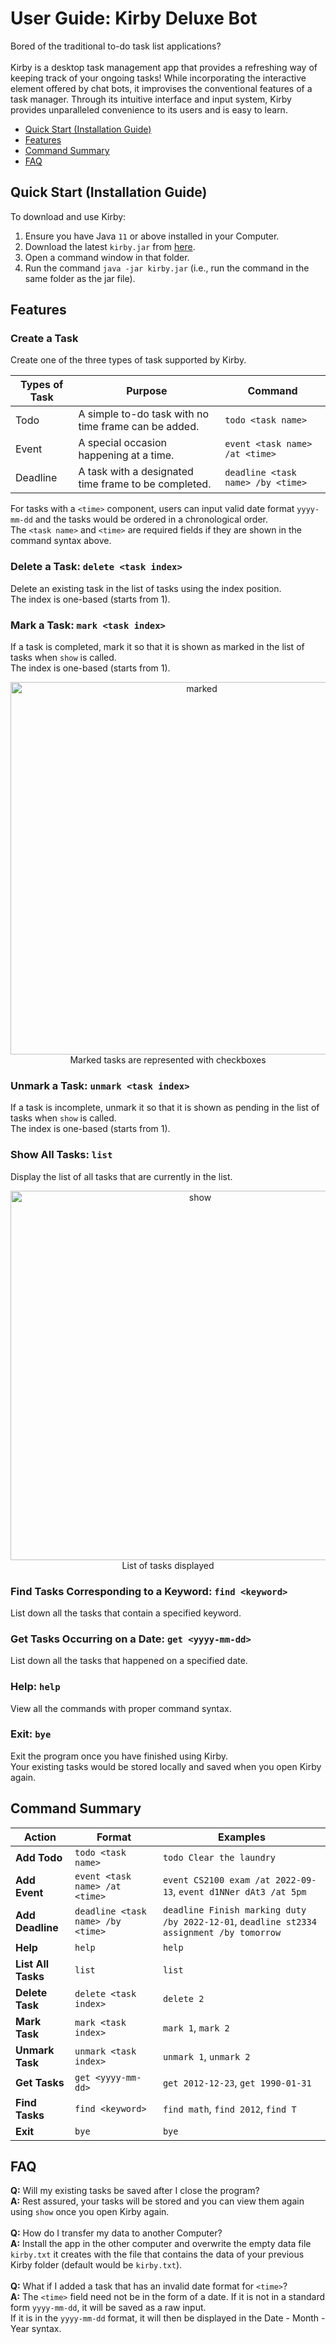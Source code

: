 # User Guide: Kirby Deluxe Bot
Bored of the traditional to-do task list applications? <br><br> Kirby is a desktop task management app that provides a refreshing way of keeping track of your ongoing tasks! While incorporating the interactive element offered by chat bots, it improvises the conventional features of a task manager. Through its intuitive interface and input system, Kirby provides unparalleled convenience to its users and is easy to learn. 

- [Quick Start (Installation Guide)](#quick-start)
- [Features](#features) 
- [Command Summary](#command-summary)
- [FAQ](#faq)

## Quick Start (Installation Guide)
To download and use Kirby: <br>
1. Ensure you have Java `11` or above installed in your Computer.
2. Download the latest `kirby.jar` from [here](https://github.com/sltsheryl/ip/releases/tag/A-Release).
3. Open a command window in that folder.
4. Run the command `java -jar kirby.jar` (i.e., run the command in the same folder as the jar file). 

## Features
### Create a Task 
Create one of the three types of task supported by Kirby.

| Types of Task  | Purpose | Command |
| ------------- | ------------- |------------- |
| Todo  | A simple to-do task with no time frame can be added.| `todo <task name>`|
| Event | A special occasion happening at a time.  | `event <task name> /at <time>`|
| Deadline |A task with a designated time frame to be completed.  | `deadline <task name> /by <time>`|

For tasks with a `<time>` component, users can input valid date format `yyyy-mm-dd` and the tasks would be ordered in a chronological order. <br>
The `<task name>` and `<time>` are required fields if they are shown in the command syntax above.

### Delete a Task: `delete <task index>`
Delete an existing task in the list of tasks using the index position. <br> 
The index is one-based (starts from 1). 

### Mark a Task: `mark <task index>` 
If a task is completed, mark it so that it is shown as marked in the list of tasks when `show` is called. <br> 
The index is one-based (starts from 1). <br>
<p align="center">
<img width="596" alt="marked" src="https://user-images.githubusercontent.com/96589109/189592390-72b776bb-3349-4ea9-a2f7-209c5921057f.png"> <br>
Marked tasks are represented with checkboxes
</p>

### Unmark a Task: `unmark <task index>`
If a task is incomplete, unmark it so that it is shown as pending in the list of tasks when `show` is called. <br>
The index is one-based (starts from 1). <br>

### Show All Tasks: `list`
Display the list of all tasks that are currently in the list. <br> 
<p align="center">
<img width="591" align="center" alt="show" src="https://user-images.githubusercontent.com/96589109/189591911-e6247836-80bc-4a0d-b4c6-451a109400a7.png"> <br>
List of tasks displayed
</p>

### Find Tasks Corresponding to a Keyword: `find <keyword>`
List down all the tasks that contain a specified keyword. <br>

### Get Tasks Occurring on a Date: `get <yyyy-mm-dd>`
List down all the tasks that happened on a specified date. <br>

### Help: `help`
View all the commands with proper command syntax. <br>

### Exit: `bye`
Exit the program once you have finished using Kirby. <br>
Your existing tasks would be stored locally and saved when you open Kirby again. <br>


## Command Summary

| Action  | Format| Examples |
| ------------- | ------------- |------------- |
| **Add Todo**  | `todo <task name>`| `todo Clear the laundry`|
| **Add Event** | `event <task name> /at <time>`  | `event CS2100 exam /at 2022-09-13`, `event d1NNer dAt3 /at 5pm`|
| **Add Deadline** | `deadline <task name> /by <time>`  | `deadline Finish marking duty /by 2022-12-01`, `deadline st2334 assignment /by tomorrow`|
| **Help**  | `help`| `help`|
| **List All Tasks**  | `list`| `list`|
| **Delete Task**  | `delete <task index>`| `delete 2`|
| **Mark Task**  | `mark <task index>`| `mark 1`, `mark 2`|
| **Unmark Task**  | `unmark <task index>`| `unmark 1`, `unmark 2`|
| **Get Tasks**  | `get <yyyy-mm-dd>`| `get 2012-12-23`, `get 1990-01-31`|
| **Find Tasks**  | `find <keyword>`| `find math`, `find 2012`, `find T`|
| **Exit**  | `bye`| `bye`|


## FAQ
**Q:** Will my existing tasks be saved after I close the program? <br>
**A:** Rest assured, your tasks will be stored and you can view them again using `show` once you open Kirby again. <br> <br>
**Q:** How do I transfer my data to another Computer? <br>
**A:** Install the app in the other computer and overwrite the empty data file `kirby.txt` it creates with the file that contains the data of your previous Kirby folder (default would be `kirby.txt`). <br><br>
**Q:** What if I added a task that has an invalid date format for `<time>`? <br>
**A:** The `<time>` field need not be in the form of a date. If it is not in a standard form `yyyy-mm-dd`, it will be saved as a raw input. <br>
If it is in the `yyyy-mm-dd` format, it will then be displayed in the Date - Month - Year syntax.

